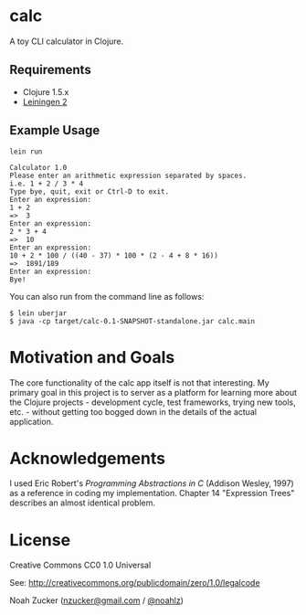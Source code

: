 calc
====

A toy CLI calculator in Clojure.

Requirements
------------

- Clojure 1.5.x
- [Leiningen 2](http://leiningen.org/)

Example Usage
-------------

    lein run

    Calculator 1.0
    Please enter an arithmetic expression separated by spaces.
    i.e. 1 + 2 / 3 * 4
    Type bye, quit, exit or Ctrl-D to exit.
    Enter an expression:
    1 + 2
    =>  3
    Enter an expression:
    2 * 3 + 4
    =>  10
    Enter an expression:
    10 + 2 * 100 / ((40 - 37) * 100 * (2 - 4 + 8 * 16))
    =>  1891/189
    Enter an expression:
    Bye!

You can also run from the command line as follows:

    $ lein uberjar
    $ java -cp target/calc-0.1-SNAPSHOT-standalone.jar calc.main


Motivation and Goals
====================

The core functionality of the calc app itself is not that interesting. My primary goal in this project is to server as a platform for learning more about the Clojure projects - development cycle, test frameworks, trying new tools, etc. - without getting too bogged down in the details of the actual application. 

Acknowledgements
================

I used Eric Robert's _Programming Abstractions in C_ (Addison Wesley, 1997) as a reference in coding my implementation. Chapter 14 "Expression Trees" describes an almost identical problem.

License
=======

Creative Commons CC0 1.0 Universal 

See: http://creativecommons.org/publicdomain/zero/1.0/legalcode

Noah Zucker (nzucker@gmail.com / [@noahlz](http://twitter.com/noahlz))

